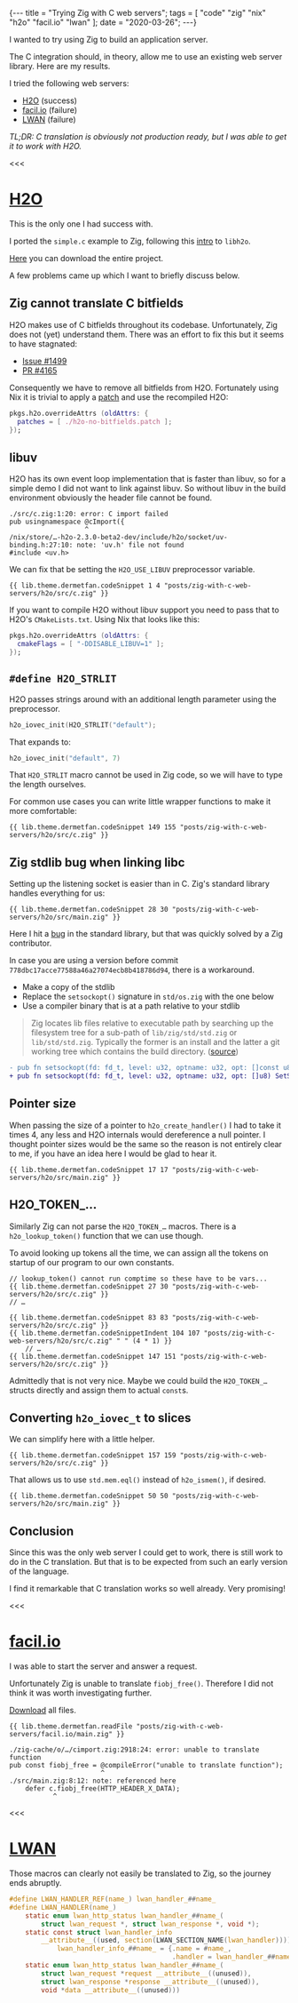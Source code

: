 {---
title = "Trying Zig with C web servers";
tags = [ "code" "zig" "nix" "h2o" "facil.io" "lwan" ];
date = "2020-03-26";
---}

I wanted to try using Zig to build an application server.

The C integration should, in theory, allow me to use an existing web server library.
Here are my results.

I tried the following web servers:

- [H2O](/posts/zig-with-c-web-servers-2.html) (success)
- [facil.io](/posts/zig-with-c-web-servers-3.html) (failure)
- [LWAN](/posts/zig-with-c-web-servers-4.html) (failure)

*TL;DR: C translation is obviously not production ready, but I was able to get it to work with H2O.*

<<<

# [H2O](https://h2o.examp1e.net)

This is the only one I had success with.

I ported the `simple.c` example to Zig, following this [intro](https://powerdns.org/libh2o/) to `libh2o`.

[Here](/posts/zig-with-c-web-servers/h2o.tar.gz) you can download the entire project.

A few problems came up which I want to briefly discuss below.

## Zig cannot translate C bitfields

H2O makes use of C bitfields throughout its codebase. Unfortunately, Zig does not (yet) understand them.
There was an effort to fix this but it seems to have stagnated:

- [Issue #1499](https://github.com/ziglang/zig/issues/1499)
- [PR #4165](https://github.com/ziglang/zig/pull/4165)

Consequently we have to remove all bitfields from H2O.
Fortunately using Nix it is trivial to apply a [patch](/posts/zig-with-c-web-servers/h2o/h2o-no-bitfields.patch) and use the recompiled H2O:

```nix
pkgs.h2o.overrideAttrs (oldAttrs: {
  patches = [ ./h2o-no-bitfields.patch ];
});
```

## libuv

H2O has its own event loop implementation that is faster than libuv, so for a simple demo I did not want to link against libuv.
So without libuv in the build environment obviously the header file cannot be found.

```
./src/c.zig:1:20: error: C import failed
pub usingnamespace @cImport({
                   ^
/nix/store/…-h2o-2.3.0-beta2-dev/include/h2o/socket/uv-binding.h:27:10: note: 'uv.h' file not found
#include <uv.h>
```

We can fix that be setting the `H2O_USE_LIBUV` preprocessor variable.

```zig
{{ lib.theme.dermetfan.codeSnippet 1 4 "posts/zig-with-c-web-servers/h2o/src/c.zig" }}
```

If you want to compile H2O without libuv support you need to pass that to H2O's `CMakeLists.txt`. Using Nix that looks like this:

```nix
pkgs.h2o.overrideAttrs (oldAttrs: {
  cmakeFlags = [ "-DDISABLE_LIBUV=1" ];
});
```

## `#define H2O_STRLIT`

H2O passes strings around with an additional length parameter using the preprocessor.

```c
h2o_iovec_init(H2O_STRLIT("default");
```

That expands to:

```c
h2o_iovec_init("default", 7)
```

That `H2O_STRLIT` macro cannot be used in Zig code, so we will have to type the length ourselves.

For common use cases you can write little wrapper functions to make it more comfortable:

```zig
{{ lib.theme.dermetfan.codeSnippet 149 155 "posts/zig-with-c-web-servers/h2o/src/c.zig" }}
```

## Zig stdlib bug when linking libc

Setting up the listening socket is easier than in C. Zig's standard library handles everything for us:

```zig
{{ lib.theme.dermetfan.codeSnippet 28 30 "posts/zig-with-c-web-servers/h2o/src/main.zig" }}
```

Here I hit a [bug](https://github.com/ziglang/zig/issues/4797) in the standard library, but that was quickly solved by a Zig contributor.

In case you are using a version before commit `778dbc17acce77588a46a27074ecb8b418786d94`, there is a workaround.

- Make a copy of the stdlib
- Replace the `setsockopt()` signature in `std/os.zig` with the one below
- Use a compiler binary that is at a path relative to your stdlib

> Zig locates lib files relative to executable path by searching up the filesystem tree for a sub-path of `lib/zig/std/std.zig` or `lib/std/std.zig`. Typically the former is an install and the latter a git working tree which contains the build directory. ([source](https://github.com/ziglang/zig/blob/master/CONTRIBUTING.md#editing-source-code))

```patch
- pub fn setsockopt(fd: fd_t, level: u32, optname: u32, opt: []const u8) SetSockOptError!void {
+ pub fn setsockopt(fd: fd_t, level: u32, optname: u32, opt: []u8) SetSockOptError!void {
```

## Pointer size

When passing the size of a pointer to `h2o_create_handler()` I had to take it times 4, any less and H2O internals would dereference a null pointer.
I thought pointer sizes would be the same so the reason is not entirely clear to me, if you have an idea here I would be glad to hear it.

```zig
{{ lib.theme.dermetfan.codeSnippet 17 17 "posts/zig-with-c-web-servers/h2o/src/main.zig" }}
```

## H2O_TOKEN_…

Similarly Zig can not parse the `H2O_TOKEN_…` macros. There is a `h2o_lookup_token()` function that we can use though.

To avoid looking up tokens all the time, we can assign all the tokens on startup of our program to our own constants.

```zig
// lookup_token() cannot run comptime so these have to be vars...
{{ lib.theme.dermetfan.codeSnippet 27 30 "posts/zig-with-c-web-servers/h2o/src/c.zig" }}
// …

{{ lib.theme.dermetfan.codeSnippet 83 83 "posts/zig-with-c-web-servers/h2o/src/c.zig" }}
{{ lib.theme.dermetfan.codeSnippetIndent 104 107 "posts/zig-with-c-web-servers/h2o/src/c.zig" " " (4 * 1) }}
    // …
{{ lib.theme.dermetfan.codeSnippet 147 151 "posts/zig-with-c-web-servers/h2o/src/c.zig" }}
```

Admittedly that is not very nice. Maybe we could build the `H2O_TOKEN_…` structs directly and assign them to actual `const`s.

## Converting `h2o_iovec_t` to slices

We can simplify here with a little helper.

```zig
{{ lib.theme.dermetfan.codeSnippet 157 159 "posts/zig-with-c-web-servers/h2o/src/c.zig" }}
```

That allows us to use `std.mem.eql()` instead of `h2o_ismem()`, if desired.

```zig
{{ lib.theme.dermetfan.codeSnippet 50 50 "posts/zig-with-c-web-servers/h2o/src/main.zig" }}
```

## Conclusion

Since this was the only web server I could get to work, there is still work to do in the C translation.
But that is to be expected from such an early version of the language.

I find it remarkable that C translation works so well already. Very promising!

<<<

# [facil.io](http://facil.io)

I was able to start the server and answer a request.

Unfortunately Zig is unable to translate `fiobj_free()`.
Therefore I did not think it was worth investigating further.

[Download](/posts/zig-with-c-web-servers/facil.io.tar.gz) all files.

```zig
{{ lib.theme.dermetfan.readFile "posts/zig-with-c-web-servers/facil.io/main.zig" }}
```

```
./zig-cache/o/…/cimport.zig:2918:24: error: unable to translate function
pub const fiobj_free = @compileError("unable to translate function");
                       ^
./src/main.zig:8:12: note: referenced here
    defer c.fiobj_free(HTTP_HEADER_X_DATA);
           ^
```

<<<

# [LWAN](https://lwan.ws)

Those macros can clearly not easily be translated to Zig, so the journey ends abruptly.

```c
#define LWAN_HANDLER_REF(name_) lwan_handler_##name_
#define LWAN_HANDLER(name_)                                                    \
    static enum lwan_http_status lwan_handler_##name_(                         \
        struct lwan_request *, struct lwan_response *, void *);                \
    static const struct lwan_handler_info                                      \
        __attribute__((used, section(LWAN_SECTION_NAME(lwan_handler))))        \
            lwan_handler_info_##name_ = {.name = #name_,                       \
                                         .handler = lwan_handler_##name_};     \
    static enum lwan_http_status lwan_handler_##name_(                         \
        struct lwan_request *request __attribute__((unused)),                  \
        struct lwan_response *response __attribute__((unused)),                \
        void *data __attribute__((unused)))
```
